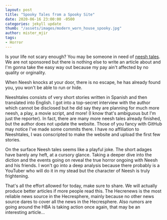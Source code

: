 ```yaml
---
layout: post
title: "Spooky Tales from a Spooky Site"
date: 2020-06-16 23:00:00 -0500
categories: jekyll update
thumb: "/assets/images/modern_worn_house_spooky.jpg"
author: mister_mjir
tags:
- Horror
---
```


Is your life not scary enough? You may be someone in need of [neesh tales](https://neeshtales.github.io). We are not sponsored
but there is nothing else to write an article about and I'm gonna take the easy way out because my pay ain't affected by no
quality or orginality.

When Neesh knocks at your door, there is no escape, he has already found you, you won't be able to run or hide.

Neeshtales consists of very short stories written in Spanish and then translated into English. I got into a top-secret
interview with the author which cannot be disclosed but he did say they are planning for much more neesh, a play, a movie
script, and more! (I know that's ambiguous but I'm just the reporter). In fact, there are many more neesh tales already
finished, but the author does not update the website. Those of you fancy with GitHub may notice I've made some commits there.
I have no affiliation to Neeshtales, I was conscripted to make the website and upload the first few stories.

On the surface Neesh tales seems like a playful joke. The short adages have barely any heft, at a cursory glance. Taking a
deeper dive into the diction and the events going on reveal the true horror ongoing with Neesh and his friends. I won't go
into a deep analysis because there probably is a YouTuber who will do it in my stead but the character of Neesh is truly
frightening.

That's all the effort allowed for today, make sure to share. We will actually produce better articles if more people read
this. The Hecrenews is the most reliable news source in the Hecresphere, mainly because no other news source dares to cover
all the news in the Hecresphere. Also rumors are going around the HBA is taking action once again, that may be an
interesting article...
